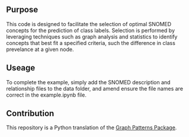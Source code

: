 ## Purpose

This code is designed to facilitate the selection of optimal SNOMED concepts for the prediction of class labels. Selection is performed by leveraging techniques such as graph analysis and statistics to identify concepts that best fit a specified criteria, such the difference in class prevelance at a given node.

## Useage
To complete the example, simply add the SNOMED description and relationship files to the data folder, and amend ensure the file names are correct in the example.ipynb file.

## Contribution
This repository is a Python translation of the [Graph Patterns Package](https://github.com/kaicode/graph-patterns/).
